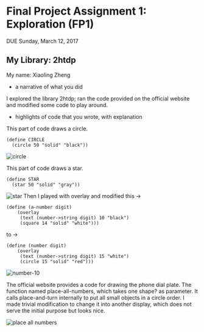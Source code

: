 # Final Project Assignment 1: Exploration (FP1)
DUE Sunday, March 12, 2017

## My Library: 2htdp
My name: Xiaoling Zheng

* a narrative of what you did

I explored the library 2htdp; ran the code provided on the official website and modified some code to play around.

* highlights of code that you wrote, with explanation

This part of code draws a circle.
```
(define CIRCLE
  (circle 50 "solid" "black"))
```
![circle](FP1/circle.png)

This part of code draws a star.
```
(define STAR
  (star 50 "solid" "gray"))
```
![star](FP1/star.png)
Then I played with overlay and modified this ->
```
(define (a-number digit)
    (overlay
     (text (number->string digit) 10 "black")
     (square 14 "solid" "white")))
```
to ->
```
(define (number digit)
    (overlay
     (text (number->string digit) 15 "white")
     (circle 15 "solid" "red")))
```
![number-10](FP1/number-10.png)

The official website provides a code for drawing the phone dial plate.
The function named place-all-numbers, which takes one shape? as parameter.
It calls place-and-turn internally to put all small objects in a circle order.
I made trivial modification to change it into another display, which does not serve the initial purpose but looks nice. 

![place all numbers](FP1/place-all-numbers.png)


